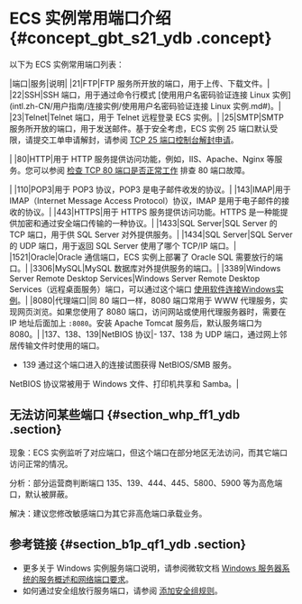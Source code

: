 # ECS 实例常用端口介绍 {#concept_gbt_s21_ydb .concept}

以下为 ECS 实例常用端口列表：

|端口|服务|说明|
|21|FTP|FTP 服务所开放的端口，用于上传、下载文件。|
|22|SSH|SSH 端口，用于通过命令行模式 [使用用户名密码验证连接 Linux 实例](intl.zh-CN/用户指南/连接实例/使用用户名密码验证连接 Linux 实例.md#)。|
|23|Telnet|Telnet 端口，用于 Telnet 远程登录 ECS 实例。|
|25|SMTP|SMTP 服务所开放的端口，用于发送邮件。基于安全考虑，ECS 实例 25 端口默认受限，请提交工单申请解封，请参阅 [TCP 25 端口控制台解封申请](https://www.alibabacloud.com/help/doc-detail/56130.htm)。

|
|80|HTTP|用于 HTTP 服务提供访问功能，例如，IIS、Apache、Nginx 等服务。您可以参阅 [检查 TCP 80 端口是否正常工作](https://www.alibabacloud.com/help/faq-detail/59367.htm) 排查 80 端口故障。

|
|110|POP3|用于 POP3 协议，POP3 是电子邮件收发的协议。|
|143|IMAP|用于 IMAP（Internet Message Access Protocol）协议，IMAP 是用于电子邮件的接收的协议。|
|443|HTTPS|用于 HTTPS 服务提供访问功能。HTTPS 是一种能提供加密和通过安全端口传输的一种协议。|
|1433|SQL Server|SQL Server 的 TCP 端口，用于供 SQL Server 对外提供服务。|
|1434|SQL Server|SQL Server 的 UDP 端口，用于返回 SQL Server 使用了哪个 TCP/IP 端口。|
|1521|Oracle|Oracle 通信端口，ECS 实例上部署了 Oracle SQL 需要放行的端口。|
|3306|MySQL|MySQL 数据库对外提供服务的端口。|
|3389|Windows Server Remote Desktop Services|Windows Server Remote Desktop Services（远程桌面服务）端口，可以通过这个端口 [使用软件连接Windows实例](intl.zh-CN/用户指南/连接实例/使用软件连接Windows实例.md#)。|
|8080|代理端口|同 80 端口一样，8080 端口常用于 WWW 代理服务，实现网页浏览。如果您使用了 8080 端口，访问网站或使用代理服务器时，需要在 IP 地址后面加上 `:8080`。安装 Apache Tomcat 服务后，默认服务端口为 8080。|
|137、138、139|NetBIOS 协议|-   137、138 为 UDP 端口，通过网上邻居传输文件时使用的端口。
-   139 通过这个端口进入的连接试图获得 NetBIOS/SMB 服务。

NetBIOS 协议常被用于 Windows 文件、打印机共享和 Samba。|

## 无法访问某些端口 {#section_whp_ff1_ydb .section}

现象：ECS 实例监听了对应端口，但这个端口在部分地区无法访问，而其它端口访问正常的情况。

分析：部分运营商判断端口 135、139、444、445、5800、5900 等为高危端口，默认被屏蔽。

解决：建议您修改敏感端口为其它非高危端口承载业务。

## 参考链接 {#section_b1p_qf1_ydb .section}

-   更多关于 Windows 实例服务端口说明，请参阅微软文档 [Windows 服务器系统的服务概述和网络端口要求](https://support.microsoft.com/zh-cn/kb/832017)。
-   如何通过安全组放行服务端口，请参阅 [添加安全组规则](intl.zh-CN/用户指南/安全组/添加安全组规则.md#)。

